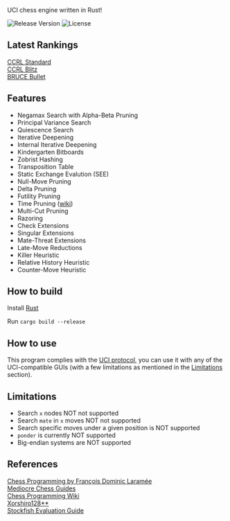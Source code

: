 UCI chess engine written in Rust!

![Release Version](https://img.shields.io/github/v/release/redsalmon91/FoxSEE?color=green)
![License](https://img.shields.io/github/license/redsalmon91/FoxSEE)

## Latest Rankings
[CCRL Standard](https://computerchess.org.uk/ccrl/4040/)  
[CCRL Blitz](https://ccrl.chessdom.com/ccrl/404/)  
[BRUCE Bullet](https://e4e6.com/)

## Features

- Negamax Search with Alpha-Beta Pruning
- Principal Variance Search
- Quiescence Search
- Iterative Deepening
- Internal Iterative Deepening
- Kindergarten Bitboards
- Zobrist Hashing
- Transposition Table
- Static Exchange Evalution (SEE)
- Null-Move Pruning
- Delta Pruning
- Futility Pruning
- Time Pruning ([wiki](https://github.com/redsalmon91/FoxSEE/wiki/Time-Pruning))
- Multi-Cut Pruning
- Razoring
- Check Extensions
- Singular Extensions
- Mate-Threat Extensions
- Late-Move Reductions
- Killer Heuristic
- Relative History Heuristic
- Counter-Move Heuristic

## How to build
Install [Rust](https://www.rust-lang.org/learn/get-started)

Run `cargo build --release`

## How to use
This program complies with the [UCI protocol](http://wbec-ridderkerk.nl/html/UCIProtocol.html), you can use it with any of the UCI-compatible GUIs (with a few limitations as mentioned in the [Limitations](#limitations) section).  

## Limitations
- Search `x` nodes NOT not supported
- Search `mate` in `x` moves NOT not supported
- Search specific moves under a given position is NOT supported
- `ponder` is currently NOT supported
- Big-endian systems are NOT supported

## References
[Chess Programming by François Dominic Laramée](http://archive.gamedev.net/archive/reference/articles/article1014.html)  
[Mediocre Chess Guides](http://mediocrechess.sourceforge.net/guides.html)  
[Chess Programming Wiki](https://www.chessprogramming.org)  
[Xorshiro128**](http://prng.di.unimi.it/)  
[Stockfish Evaluation Guide](https://hxim.github.io/Stockfish-Evaluation-Guide/)
